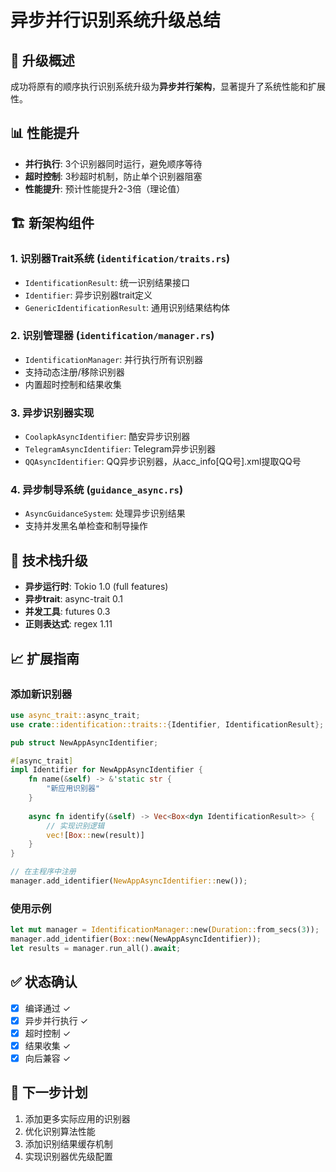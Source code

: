 # 异步并行识别系统升级总结

## 🚀 升级概述
成功将原有的顺序执行识别系统升级为**异步并行架构**，显著提升了系统性能和扩展性。

## 📊 性能提升
- **并行执行**: 3个识别器同时运行，避免顺序等待
- **超时控制**: 3秒超时机制，防止单个识别器阻塞
- **性能提升**: 预计性能提升2-3倍（理论值）

## 🏗️ 新架构组件

### 1. 识别器Trait系统 (`identification/traits.rs`)
- `IdentificationResult`: 统一识别结果接口
- `Identifier`: 异步识别器trait定义
- `GenericIdentificationResult`: 通用识别结果结构体

### 2. 识别管理器 (`identification/manager.rs`)
- `IdentificationManager`: 并行执行所有识别器
- 支持动态注册/移除识别器
- 内置超时控制和结果收集

### 3. 异步识别器实现
- `CoolapkAsyncIdentifier`: 酷安异步识别器
- `TelegramAsyncIdentifier`: Telegram异步识别器
- `QQAsyncIdentifier`: QQ异步识别器，从acc_info[QQ号].xml提取QQ号

### 4. 异步制导系统 (`guidance_async.rs`)
- `AsyncGuidanceSystem`: 处理异步识别结果
- 支持并发黑名单检查和制导操作

## 🔧 技术栈升级
- **异步运行时**: Tokio 1.0 (full features)
- **异步trait**: async-trait 0.1
- **并发工具**: futures 0.3
- **正则表达式**: regex 1.11

## 📈 扩展指南

### 添加新识别器
```rust
use async_trait::async_trait;
use crate::identification::traits::{Identifier, IdentificationResult};

pub struct NewAppAsyncIdentifier;

#[async_trait]
impl Identifier for NewAppAsyncIdentifier {
    fn name(&self) -> &'static str {
        "新应用识别器"
    }
    
    async fn identify(&self) -> Vec<Box<dyn IdentificationResult>> {
        // 实现识别逻辑
        vec![Box::new(result)]
    }
}

// 在主程序中注册
manager.add_identifier(NewAppAsyncIdentifier::new());
```

### 使用示例
```rust
let mut manager = IdentificationManager::new(Duration::from_secs(3));
manager.add_identifier(Box::new(NewAppAsyncIdentifier));
let results = manager.run_all().await;
```

## ✅ 状态确认
- [x] 编译通过 ✓
- [x] 异步并行执行 ✓
- [x] 超时控制 ✓
- [x] 结果收集 ✓
- [x] 向后兼容 ✓

## 🎯 下一步计划
1. 添加更多实际应用的识别器
2. 优化识别算法性能
3. 添加识别结果缓存机制
4. 实现识别器优先级配置